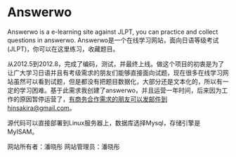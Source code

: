 Answerwo
========

Answerwo is a e-learning site against JLPT, you can practice and collect questions in answerwo.
Answerwo是一个在线学习网站，面向日语等级考试(JLPT)，你可以在这里练习，收藏题目。

从2012.5到2012.8，完成了编码，测试，并最终上线。做这个项目的初衷是为了让广大学习日语并且有考级需求的朋友们能够直接面向试题，现在很多在线学习网站虽然可以看到试题，但是都没有把题目数据化，大部分还是文本化的，所以有一定的学习困难。基于此需求我创建了answerwo，并且运营一年时间，后来因为工作的原因暂停运营了，有商务合作需求的朋友可以发邮件到hinsakira@gmail.com。

源代码可以直接部署到Linux服务器上，数据库选择Mysql，存储引擎是MyISAM。

网站所有者：潘晓彤
网站管理员：潘晓彤

